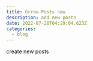 ```yaml
---
title: Grrow Posts new
description: add new posts
date: 2022-07-26T04:29:04.623Z
categories:
  - blog
---
```

create new posts